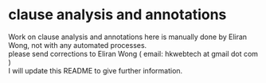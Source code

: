 # clause analysis and annotations

Work on clause analysis and annotations here is manually done by Eliran Wong, not with any automated processes.<br />
please send corrections to Eliran Wong ( email: hkwebtech at gmail dot com )<br />
I will update this README to give further information.